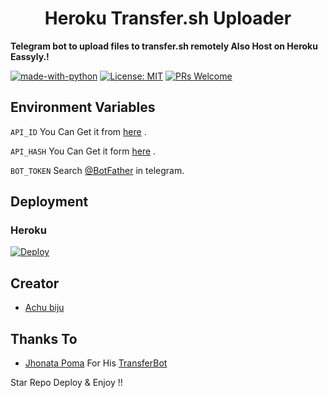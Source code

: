 <h1 align="center">Heroku Transfer.sh Uploader</h1>

<b>Telegram bot to upload files to transfer.sh remotely Also Host on Heroku Eassyly.!</b>



[![made-with-python](https://img.shields.io/badge/Made%20with-Python-1f425f.svg)](https://www.python.org/)
[![License: MIT](https://img.shields.io/badge/License-MIT-yellow.svg)](https://opensource.org/licenses/MIT)
[![PRs Welcome](https://img.shields.io/badge/PRs-welcome-brightgreen.svg?style=flat-square)](http://makeapullrequest.com)


## Environment Variables


`API_ID` You Can Get it from [here](https://my.telegram.org/) .

`API_HASH` You Can Get it form [here](https://my.telegram.org/) .

`BOT_TOKEN` Search [@BotFather](https://t.me/botfather) in telegram.

## Deployment 

### Heroku

[![Deploy](https://www.herokucdn.com/deploy/button.svg)](https://heroku.com/deploy?template=https://github.com/Captainamarica/HEROKU-BOT)




## Creator

- [Achu biju](https://github.com/Achu2234/HentaiMangaBot)


## Thanks To

- [Jhonata Poma](https://github.com/bomba5) For His [TransferBot](https://github.com/bomba5/TransferBot)

Star Repo Deploy & Enjoy !!

